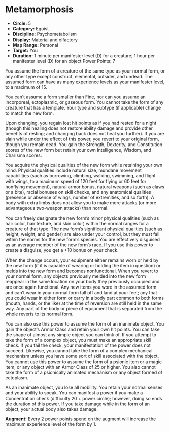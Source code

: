 # Metamorphosis

- **Circle:** 5
- **Category:** Egoist
- **Discipline:** Psychometabolism
- **Display:** Material and olfactory
- **Map Range:** Personal
- **Target:** You
- **Duration:** 1 minute per manifester level (D) for a creature; 1 hour per manifester level (D) for an object
Power Points: 7

You assume the form of a creature of the same type as your normal form, or any other type except construct, elemental, outsider, and undead. The assumed form can have as many experience levels as your manifester level, to a maximum of 15.

You can’t assume a form smaller than Fine, nor can you assume an incorporeal, ectoplasmic, or gaseous form. You cannot take the form of any creature that has a template. Your type and subtype (if applicable) change to match the new form.

Upon changing, you regain lost hit points as if you had rested for a night (though this healing does not restore ability damage and provide other benefits of resting; and changing back does not heal you further). If you are slain while under the effect of this power, you revert to your original form, though you remain dead. You gain the Strength, Dexterity, and Constitution scores of the new form but retain your own Intelligence, Wisdom, and Charisma scores.

You acquire the physical qualities of the new form while retaining your own mind. Physical qualities include natural size, mundane movement capabilities (such as burrowing, climbing, walking, swimming, and flight with wings, to a maximum speed of 120 feet for flying or 60 feet for nonflying movement), natural armor bonus, natural weapons (such as claws or a bite), racial bonuses on skill checks, and any anatomical qualities (presence or absence of wings, number of extremities, and so forth). A body with extra limbs does not allow you to make more attacks (or more advantageous two-weapon attacks) than normal.

You can freely designate the new form’s minor physical qualities (such as hair color, hair texture, and skin color) within the normal ranges for a creature of that type. The new form’s significant physical qualities (such as height, weight, and gender) are also under your control, but they must fall within the norms for the new form’s species. You are effectively disguised as an average member of the new form’s race. If you use this power to create a disguise, you get a +10 bonus on your check.

When the change occurs, your equipment either remains worn or held by the new form (if it is capable of wearing or holding the item in question) or melds into the new form and becomes nonfunctional. When you revert to your normal form, any objects previously melded into the new form reappear in the same location on your body they previously occupied and are once again functional. Any new items you wore in the assumed form and can’t wear in your normal form fall off and land at your feet; any that you could wear in either form or carry in a body part common to both forms (mouth, hands, or the like) at the time of reversion are still held in the same way. Any part of the body or piece of equipment that is separated from the whole reverts to its normal form.

You can also use this power to assume the form of an inanimate object. You gain the object’s Armor Class and retain your own hit points. You can take the shape of almost any simple object you can think of. If you attempt to take the form of a complex object, you must make an appropriate skill check. If you fail the check, your manifestation of the power does not succeed. Likewise, you cannot take the form of a complex mechanical mechanism unless you have some sort of skill associated with the object. You cannot use this power to assume the form of a psionic item or a magic item, or any object with an Armor Class of 25 or higher. You also cannot take the form of a psionically animated mechanism or any object formed of ectoplasm.

As an inanimate object, you lose all mobility. You retain your normal senses and your ability to speak. You can manifest a power if you make a Concentration check (difficulty 20 + power circle); however, doing so ends the duration of this power. If you take damage while in the form of an object, your actual body also takes damage.

**Augment:** Every 2 power points spend on the augment will increase the maximum experience level of the form by 1.
